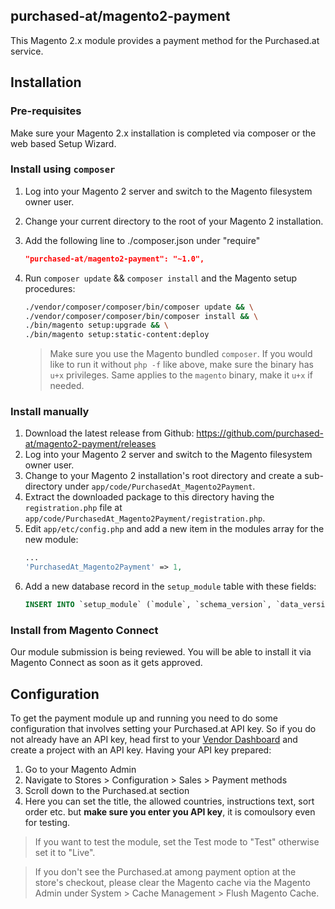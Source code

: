 ## purchased-at/magento2-payment

This Magento 2.x module provides a payment method for the Purchased.at service.

## Installation

### Pre-requisites
Make sure your Magento 2.x installation is completed via composer or the web based Setup Wizard. 

### Install using `composer`

1. Log into your Magento 2 server and switch to the Magento filesystem owner user.
2. Change your current directory to the root of your Magento 2 installation.
3. Add the following line to ./composer.json under "require"

  	```json
  	"purchased-at/magento2-payment": "~1.0",
  	```

3. Run `composer update` && `composer install` and the Magento setup procedures:

  	```bash
  	./vendor/composer/composer/bin/composer update && \
  	./vendor/composer/composer/bin/composer install && \
  	./bin/magento setup:upgrade && \
  	./bin/magento setup:static-content:deploy
  	```
	> Make sure you use the Magento bundled `composer`. If you would like to run it without `php -f` like above, make sure the binary has `u+x` privileges. Same applies to the `magento` binary, make it `u+x` if needed.

### Install manually

1. Download the latest release from Github: https://github.com/purchased-at/magento2-payment/releases
2. Log into your Magento 2 server and switch to the Magento filesystem owner user.
3. Change to your Magento 2 installation's root directory and create a sub-directory under `app/code/PurchasedAt_Magento2Payment`.
4. Extract the downloaded package to this directory having the `registration.php` file at `app/code/PurchasedAt_Magento2Payment/registration.php`.
5. Edit `app/etc/config.php` and add a new item in the modules array for the new module: 
	```php
	...
	'PurchasedAt_Magento2Payment' => 1,

	```
4. Add a new database record in the `setup_module` table with these fields:
	```SQL
	INSERT INTO `setup_module` (`module`, `schema_version`, `data_version`) VALUES ('PurchasedAt_Magento2Payment', '2.0.0', '2.0.0')

	```

### Install from Magento Connect
Our module submission is being reviewed. You will be able to install it via Magento Connect as soon as it gets approved.

## Configuration
To get the payment module up and running you need to do some configuration that involves setting your Purchased.at API key. So if you do not already have an API key, head first to your [Vendor Dashboard](https://vendor.purchased.at/) and create a project with an API key.
Having your API key prepared:

1. Go to your Magento Admin
2. Navigate to Stores > Configuration > Sales > Payment methods
3. Scroll down to the Purchased.at section
4. Here you can set the title, the allowed countries, instructions text, sort order etc. but **make sure you enter you API key**, it is comoulsory even for testing. 

> If you want to test the module, set the Test mode to "Test" otherwise set it to "Live".

> If you don't see the Purchased.at among payment option at the store's checkout, please clear the Magento cache via the Magento Admin under System > Cache Management > Flush Magento Cache.